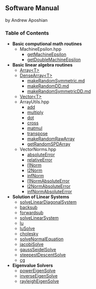 ## Software Manual
by Andrew Aposhian

### Table of Contents

* **Basic computional math routines**
    * MachineEpsilon.hpp
        * [getMachineEpsilon](./getMachineEpsilon.md)
        * [getDoubleMachineEpsilon](./getDoubleMachineEpsilon.md)
* **Basic linear algebra routines**
    * [Array\<T\>](./Array.md)
    * [DenseArray\<T\>](./DenseArray.md)
        * [makeRandomSymmetric.md](./makeRandomSymmetric.md)
        * [makeRandomDD.md](./makeRandomDD.md)
        * [makeRandomSymmetricDD.md](./makeRandomSymmetricDD.md)
    * [Vector\<T\>](./Vector.md)
    * ArrayUtils.hpp
        * [add](./add.md)
        * [multiply](./multiply.md)
        * [dot](./dot.md)
        * [cross](./cross.md)
        * [matmul](./matmul.md)
        * [transpose](./transpose.md)
        * [makeRandomRawArray](./makeRandomRawArray.md)
        * [getRandomSPDArray](./getRandomSPDArray)
    * VectorNorms.hpp
        * [absoluteError](./absoluteError.md)
        * [relativeError](./relativeError.md)
        * [l1Norm](./l1Norm.md)
        * [l2Norm](./l2Norm.md)
        * [infNorm](./infNorm.md)
        * [l1NormAbsoluteError](l1NormAbsoluteError.md)
        * [l2NormAbsoluteError](l2NormAbsoluteError.md)
        * [infNormAbsoluteError](infNormAbsoluteError.md)
* **Solution of Linear Systems**
    * [solveLinearDiagonalSystem](solveLinearDiagonalSystem.md)
    * [backsub](backsub.md)
    * [forwardsub](forwardsub.md)
    * [solveLinearSystem](solveLinearSystem.md)
    * [lu](lu.md)
    * [luSolve](luSolve.md)
    * [cholesky](cholesky.md)
    * [solveNormalEquation](solveNormalEquation.md)
    * [jacobiSolve](jacobiSolve.md)
    * [gaussSeidelSolve](gaussSeidelSolve.md)
    * [steepestDescentSolve](steepestDescentSolve.md)
    * [cg](cg.md)
* **Eigenvalue Solvers**
    * [powerEigenSolve](powerEigenSolve.md)
    * [inverseEigenSolve](inverseEigenSolve.md)
    * [rayleighEigenSolve](rayleighEigenSolve.md)
